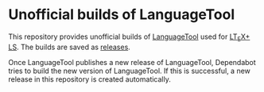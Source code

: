 # Unofficial builds of LanguageTool

This repository provides unofficial builds of [LanguageTool](https://github.com/languagetool-org/languagetool) used for [LT<sub>E</sub>X+ LS](https://github.com/ltex-plus/ltex-ls-plus). The builds are saved as [releases](https://github.com/ltex-plus/languagetool-build/releases).

Once LanguageTool publishes a new release of LanguageTool, Dependabot tries to build the new version of LanguageTool. If this is successful, a new release in this repository is created automatically. 

